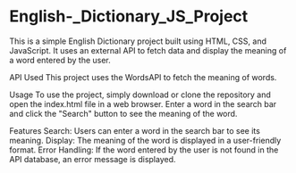 # English-_Dictionary_JS_Project


This is a simple English Dictionary project built using HTML, CSS, and JavaScript. It uses an external API to fetch data and display the meaning of a word entered by the user.

API Used
This project uses the WordsAPI to fetch the meaning of words.

Usage
To use the project, simply download or clone the repository and open the index.html file in a web browser. Enter a word in the search bar and click the "Search" button to see the meaning of the word.

Features
Search: Users can enter a word in the search bar to see its meaning.
Display: The meaning of the word is displayed in a user-friendly format.
Error Handling: If the word entered by the user is not found in the API database, an error message is displayed.
